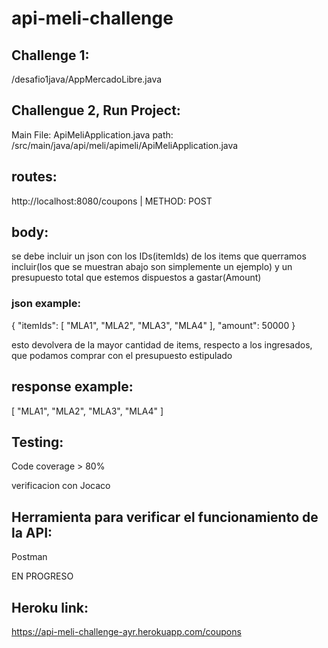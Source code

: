 # api-meli-challenge

## Challenge 1:

/desafio1java/AppMercadoLibre.java

## Challengue 2, Run Project:

Main File: ApiMeliApplication.java
path: /src/main/java/api/meli/apimeli/ApiMeliApplication.java

## routes:

http://localhost:8080/coupons | METHOD: POST

## body:

se debe incluir un json con los IDs(itemIds) de los items que querramos incluir(los que se muestran abajo son simplemente un ejemplo) y un presupuesto total que estemos dispuestos a gastar(Amount)

### json example:

{
"itemIds": [
"MLA1",
"MLA2",
"MLA3",
"MLA4"
],
"amount": 50000
}

esto devolvera de la mayor cantidad de items, respecto a los ingresados, que podamos comprar con el presupuesto estipulado

## response example:

[
"MLA1",
"MLA2",
"MLA3",
"MLA4"
]

## Testing:

Code coverage > 80%

verificacion con Jocaco

## Herramienta para verificar el funcionamiento de la API:

Postman

EN PROGRESO

## Heroku link:

https://api-meli-challenge-ayr.herokuapp.com/coupons
